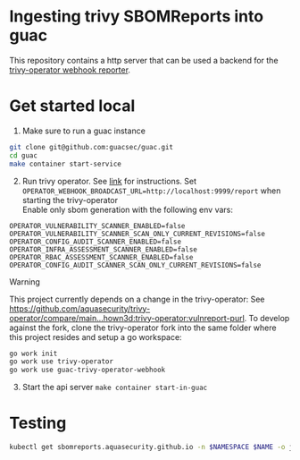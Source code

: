 # Ingesting trivy SBOMReports into guac

This repository contains a http server that can be used a backend for the [trivy-operator webhook reporter](https://aquasecurity.github.io/trivy-operator/v0.22.0/tutorials/integrations/webhook/).

# Get started local

1. Make sure to run a guac instance

```sh
git clone git@github.com:guacsec/guac.git
cd guac
make container start-service
 ```

2. Run trivy operator. See [link](https://github.com/aquasecurity/trivy-operator/blob/main/CONTRIBUTING.md#out-of-cluster) for instructions.
Set `OPERATOR_WEBHOOK_BROADCAST_URL=http://localhost:9999/report` when starting the trivy-operator \
Enable only sbom generation with the following env vars:

  ```
  OPERATOR_VULNERABILITY_SCANNER_ENABLED=false 
  OPERATOR_VULNERABILITY_SCANNER_SCAN_ONLY_CURRENT_REVISIONS=false
  OPERATOR_CONFIG_AUDIT_SCANNER_ENABLED=false
  OPERATOR_INFRA_ASSESSMENT_SCANNER_ENABLED=false
  OPERATOR_RBAC_ASSESSMENT_SCANNER_ENABLED=false
  OPERATOR_CONFIG_AUDIT_SCANNER_SCAN_ONLY_CURRENT_REVISIONS=false
  ```

> [!WARNING]
This project currently depends on a change in the trivy-operator: See <https://github.com/aquasecurity/trivy-operator/compare/main...hown3d:trivy-operator:vulnreport-purl>.
To develop against the fork, clone the trivy-operator fork into the same folder where this project resides and setup a go workspace:

```sh
go work init
go work use trivy-operator
go work use guac-trivy-operator-webhook
```

3. Start the api server
`make container start-in-guac`

# Testing

```sh
kubectl get sbomreports.aquasecurity.github.io -n $NAMESPACE $NAME -o json | curl -v -X POST --data-binary @- localhost:9999/report
```
